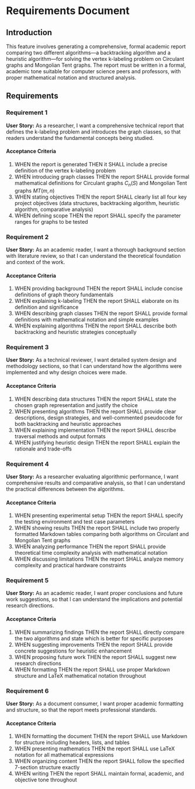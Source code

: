 # Requirements Document

## Introduction

This feature involves generating a comprehensive, formal academic report comparing two different algorithms—a backtracking algorithm and a heuristic algorithm—for solving the vertex k-labeling problem on Circulant graphs and Mongolian Tent graphs. The report must be written in a formal, academic tone suitable for computer science peers and professors, with proper mathematical notation and structured analysis.

## Requirements

### Requirement 1

**User Story:** As a researcher, I want a comprehensive technical report that defines the k-labeling problem and introduces the graph classes, so that readers understand the fundamental concepts being studied.

#### Acceptance Criteria

1. WHEN the report is generated THEN it SHALL include a precise definition of the vertex k-labeling problem
2. WHEN introducing graph classes THEN the report SHALL provide formal mathematical definitions for Circulant graphs $C_n(S)$ and Mongolian Tent graphs $MT(m,n)$
3. WHEN stating objectives THEN the report SHALL clearly list all four key project objectives (data structures, backtracking algorithm, heuristic algorithm, comparative analysis)
4. WHEN defining scope THEN the report SHALL specify the parameter ranges for graphs to be tested

### Requirement 2

**User Story:** As an academic reader, I want a thorough background section with literature review, so that I can understand the theoretical foundation and context of the work.

#### Acceptance Criteria

1. WHEN providing background THEN the report SHALL include concise definitions of graph theory fundamentals
2. WHEN explaining k-labeling THEN the report SHALL elaborate on its definition and significance
3. WHEN describing graph classes THEN the report SHALL provide formal definitions with mathematical notation and simple examples
4. WHEN explaining algorithms THEN the report SHALL describe both backtracking and heuristic strategies conceptually

### Requirement 3

**User Story:** As a technical reviewer, I want detailed system design and methodology sections, so that I can understand how the algorithms were implemented and why design choices were made.

#### Acceptance Criteria

1. WHEN describing data structures THEN the report SHALL state the chosen graph representation and justify the choice
2. WHEN presenting algorithms THEN the report SHALL provide clear descriptions, design strategies, and well-commented pseudocode for both backtracking and heuristic approaches
3. WHEN explaining implementation THEN the report SHALL describe traversal methods and output formats
4. WHEN justifying heuristic design THEN the report SHALL explain the rationale and trade-offs

### Requirement 4

**User Story:** As a researcher evaluating algorithmic performance, I want comprehensive results and comparative analysis, so that I can understand the practical differences between the algorithms.

#### Acceptance Criteria

1. WHEN presenting experimental setup THEN the report SHALL specify the testing environment and test case parameters
2. WHEN showing results THEN the report SHALL include two properly formatted Markdown tables comparing both algorithms on Circulant and Mongolian Tent graphs
3. WHEN analyzing performance THEN the report SHALL provide theoretical time complexity analysis with mathematical notation
4. WHEN discussing limitations THEN the report SHALL analyze memory complexity and practical hardware constraints

### Requirement 5

**User Story:** As an academic reader, I want proper conclusions and future work suggestions, so that I can understand the implications and potential research directions.

#### Acceptance Criteria

1. WHEN summarizing findings THEN the report SHALL directly compare the two algorithms and state which is better for specific purposes
2. WHEN suggesting improvements THEN the report SHALL provide concrete suggestions for heuristic enhancement
3. WHEN proposing future work THEN the report SHALL suggest new research directions
4. WHEN formatting THEN the report SHALL use proper Markdown structure and LaTeX mathematical notation throughout

### Requirement 6

**User Story:** As a document consumer, I want proper academic formatting and structure, so that the report meets professional standards.

#### Acceptance Criteria

1. WHEN formatting the document THEN the report SHALL use Markdown for structure including headers, lists, and tables
2. WHEN presenting mathematics THEN the report SHALL use LaTeX notation for all mathematical expressions
3. WHEN organizing content THEN the report SHALL follow the specified 7-section structure exactly
4. WHEN writing THEN the report SHALL maintain formal, academic, and objective tone throughout